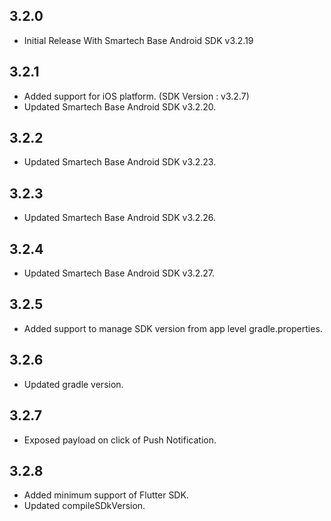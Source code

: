 ## 3.2.0

* Initial Release With Smartech Base Android SDK v3.2.19

## 3.2.1

* Added support for iOS platform. (SDK Version : v3.2.7)
* Updated Smartech Base Android SDK v3.2.20.

## 3.2.2

* Updated Smartech Base Android SDK v3.2.23.

## 3.2.3

* Updated Smartech Base Android SDK v3.2.26.

## 3.2.4

* Updated Smartech Base Android SDK v3.2.27.

## 3.2.5

* Added support to manage SDK version from app level gradle.properties.

## 3.2.6

* Updated gradle version.

## 3.2.7

* Exposed payload on click of Push Notification.

## 3.2.8

* Added minimum support of Flutter SDK.
* Updated compileSDkVersion.
